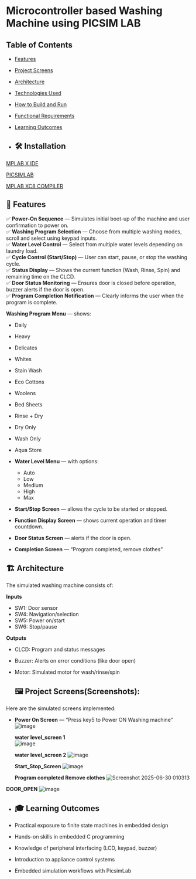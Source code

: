 # Microcontroller based Washing Machine using PICSIM LAB

##  Table of Contents

- [Features](#features)
- [Project Screens](#project-screens)
- [Architecture](#architecture)
- [Technologies Used](#technologies-used)
- [How to Build and Run](#how-to-build-and-run)
- [Functional Requirements](#functional-requirements)
- [Learning Outcomes](#learning-outcomes)

-   ## 🛠️ Installation
[MPLAB X IDE](https://www.microchip.com/en-us/tools-resources/develop/mplab-x-ide#tabs)

[PICSIMLAB](https://sourceforge.net/projects/picsim/)

[MPLAB XC8 COMPILER](https://www.microchip.com/en-us/tools-resources/develop/mplab-xc-compilers)

## 🚀 Features

✅ **Power-On Sequence** — Simulates initial boot-up of the machine and user confirmation to power on.  
✅ **Washing Program Selection** — Choose from multiple washing modes, scroll and select using keypad inputs.  
✅ **Water Level Control** — Select from multiple water levels depending on laundry load.  
✅ **Cycle Control (Start/Stop)** — User can start, pause, or stop the washing cycle.  
✅ **Status Display** — Shows the current function (Wash, Rinse, Spin) and remaining time on the CLCD.  
✅ **Door Status Monitoring** — Ensures door is closed before operation, buzzer alerts if the door is open.  
✅ **Program Completion Notification** — Clearly informs the user when the program is complete.


**Washing Program Menu** — shows:  
  - Daily  
  - Heavy  
  - Delicates  
  - Whites  
  - Stain Wash  
  - Eco Cottons  
  - Woolens  
  - Bed Sheets  
  - Rinse + Dry  
  - Dry Only  
  - Wash Only  
  - Aqua Store

- **Water Level Menu** — with options:  
  - Auto  
  - Low  
  - Medium  
  - High  
  - Max

- **Start/Stop Screen** — allows the cycle to be started or stopped.  
- **Function Display Screen** — shows current operation and timer countdown.  
- **Door Status Screen** — alerts if the door is open.  
- **Completion Screen** — “Program completed, remove clothes”



## 🏗️ Architecture

The simulated washing machine consists of:

**Inputs**  
- SW1: Door sensor  
- SW4: Navigation/selection  
- SW5: Power on/start  
- SW6: Stop/pause

**Outputs**  
- CLCD: Program and status messages  
- Buzzer: Alerts on error conditions (like door open)  
- Motor: Simulated motor for wash/rinse/spin

  ## 🖼️ Project Screens(Screenshots):

Here are the simulated screens implemented:

- **Power On Screen** — “Press key5 to Power ON Washing machine”  
  ![image](https://github.com/user-attachments/assets/7b57459d-292f-4865-b944-6b5668cdd56f)

  **water level_screen 1**  
  ![image](https://github.com/user-attachments/assets/a3e7659b-2fd3-4139-a7fd-dc59c0a5e46e)

  **water level_screen 2**
  ![image](https://github.com/user-attachments/assets/8ea522a2-a00b-4bb6-9fdc-6c8fc9118271)
  
  **Start_Stop_Screen**
  ![image](https://github.com/user-attachments/assets/e1b32249-4379-4981-ae08-9ffd3b89c541)

  **Program completed 
  Remove clothes**
  ![Screenshot 2025-06-30 010313](https://github.com/user-attachments/assets/5b051551-0350-4c7f-a048-78e3f3f1bd3d)

 **DOOR_OPEN**
 ![image](https://github.com/user-attachments/assets/400e57a1-e041-484e-adb6-c3e8301b4c1b)


- ## 🎓 Learning Outcomes

- Practical exposure to finite state machines in embedded design  
- Hands-on skills in embedded C programming  
- Knowledge of peripheral interfacing (LCD, keypad, buzzer)  
- Introduction to appliance control systems  
- Embedded simulation workflows with PicsimLab

